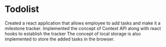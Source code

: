 # Todolist
Created a react application that allows employee to add tasks and make it a milestone tracker.
Implemented the concept of Context API along with react hooks to establish the tracker
The concept of local storage is also implemented to store the added tasks in the browser.
